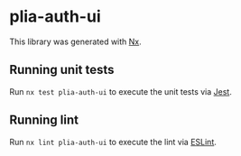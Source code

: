 # plia-auth-ui

This library was generated with [Nx](https://nx.dev).


## Running unit tests

Run `nx test plia-auth-ui` to execute the unit tests via [Jest](https://jestjs.io).


## Running lint

Run `nx lint plia-auth-ui` to execute the lint via [ESLint](https://eslint.org/).

